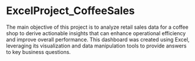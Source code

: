 # ExcelProject_CoffeeSales
The main objective of this project is to analyze retail sales data for a coffee shop to derive actionable insights that can enhance operational efficiency and improve overall performance. This dashboard was created using Excel, leveraging its visualization and data manipulation tools to provide answers to key business questions.
